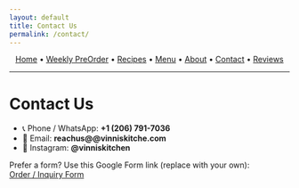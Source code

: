 ```yaml
---
layout: default
title: Contact Us
permalink: /contact/
---
```

<link rel="stylesheet" href="/assets/css/custom.css">
<p align="center">
  <a href="{{ '/' | relative_url }}">Home</a> •
  <a href="{{ '/preorder/' | relative_url }}">Weekly PreOrder</a> •
  <a href="{{ '/recipes/' | relative_url }}">Recipes</a> •
  <a href="{{ '/menu/' | relative_url }}">Menu</a> •
  <a href="{{ '/about/' | relative_url }}">About</a> •
  <a href="{{ '/contact/' | relative_url }}">Contact</a> •
  <a href="https://g.page/r/" target="_blank" rel="noopener">Reviews</a>
</p>

<hr/>

# Contact Us

- 📞 Phone / WhatsApp: **+1 (206) 791-7036**
- 📧 Email: **reachus@@vinniskitche.com**
- 📸 Instagram: **@vinniskitchen**

Prefer a form? Use this Google Form link (replace with your own):  
[Order / Inquiry Form](https://tr.ee/EITfbfXYM6)
